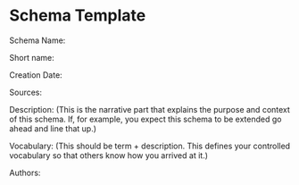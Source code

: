 Schema Template
==============


Schema Name:

Short name:

Creation Date:

Sources:

Description: (This is the narrative part that explains the purpose and context of this schema. If, for example, you expect this schema to be extended  go ahead and line that up.)

Vocabulary: (This should be term + description. This defines your controlled vocabulary so that others know how you arrived at it.)

Authors: 


